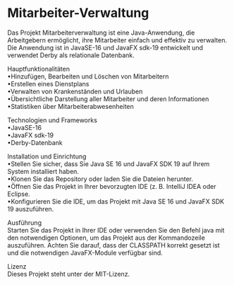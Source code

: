# Mitarbeiter-Verwaltung
Das Projekt Mitarbeiterverwaltung ist eine Java-Anwendung, die Arbeitgebern ermöglicht, ihre Mitarbeiter einfach und effektiv zu verwalten. Die Anwendung ist in JavaSE-16 und JavaFX sdk-19 entwickelt und verwendet Derby als relationale Datenbank.

Hauptfunktionalitäten  
•Hinzufügen, Bearbeiten und Löschen von Mitarbeitern  
•Erstellen eines Dienstplans  
•Verwalten von Krankenständen und Urlauben  
•Übersichtliche Darstellung aller Mitarbeiter und deren Informationen  
•Statistiken über Mitarbeiterabwesenheiten  

Technologien und Frameworks  
•JavaSE-16  
•JavaFX sdk-19  
•Derby-Datenbank  

Installation und Einrichtung  
•Stellen Sie sicher, dass Sie Java SE 16 und JavaFX SDK 19 auf Ihrem System installiert haben.  
•Klonen Sie das Repository oder laden Sie die Dateien herunter.  
•Öffnen Sie das Projekt in Ihrer bevorzugten IDE (z. B. IntelliJ IDEA oder Eclipse.  
•Konfigurieren Sie die IDE, um das Projekt mit Java SE 16 und JavaFX SDK 19 auszuführen.  

Ausführung  
Starten Sie das Projekt in Ihrer IDE oder verwenden Sie den Befehl java mit den notwendigen Optionen, um das Projekt aus der Kommandozeile auszuführen.  Achten Sie darauf, dass der CLASSPATH korrekt gesetzt ist und die notwendigen JavaFX-Module verfügbar sind.  

Lizenz  
Dieses Projekt steht unter der MIT-Lizenz.

